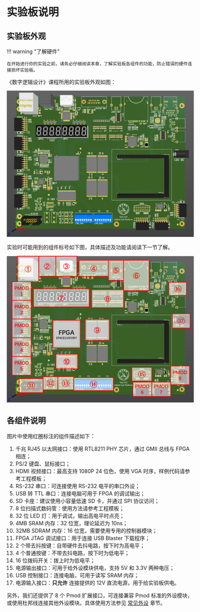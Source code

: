# 实验板说明

## 实验板外观

!!! warning "了解硬件"

    在开始进行你的实验之前，请务必仔细阅读本章，了解实验板各组件的功能，防止错误的硬件连接损坏实验板。

《数字逻辑设计》课程所用的实验板外观如图：

![Board](../img/board.png)

实验时可能用到的组件标号如下图，具体描述及功能请阅读下一节了解。

![Board with annoation](../img/board_anno.png)

## 各组件说明

图片中使用红圈标注的组件描述如下：

1. 千兆 RJ45 以太网接口：使用 RTL8211 PHY 芯片，通过 GMII 总线与 FPGA 相连；
2. PS/2 键盘、鼠标接口；
3. HDMI 视频接口：最高支持 1080P 24 位色，使用 VGA 时序，样例代码请参考工程模板；
4. RS-232 串口：可连接使用 RS-232 电平的串口外设；
5. USB 转 TTL 串口：连接电脑可用于 FPGA 的调试输出；
6. SD 卡座：建议使用小容量低速 SD 卡，并通过 SPI 协议访问；
7. 8 位扫描式数码管：使用方法请参考工程模板；
8. 32 位 LED 灯：用于调试，输出高电平时点亮；
9. 4MB SRAM 内存：32 位宽，理论延迟为 10ns；
10. 32MB SDRAM 内存：16 位宽，需要使用专用的控制器模块；
11. FPGA JTAG 调试接口：用于连接 USB Blaster 下载程序；
12. 2 个带去抖按键：自带硬件去抖电路，按下时为高电平；
13. 4 个普通按键：不带去抖电路，按下时为低电平；
14. 16 位拨码开关：拨上时为低电平；
15. 电源输出接口：可用于给外设模块供电，支持 5V 和 3.3V 两种电压；
16. USB 控制接口：连接电脑，可用于读写 SRAM 内存；
17. 电源输入接口：**只允许** 连接提供的 12V 直流电源，用于给实验板供电。

另外，我们还提供了 8 个 Pmod 扩展接口，可连接兼容 Pmod 标准的外设模块，或使用杜邦线连接其他外设模块。具体使用方法参见 [常见外设](peripheral.md) 章节。
